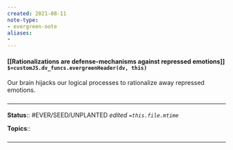 ```yaml
---
created: 2021-08-11
note-type: 
- evergreen-note
aliases:
- 
---
```


#### [[Rationalizations are defense-mechanisms against repressed emotions]] `$=customJS.dv_funcs.evergreenHeader(dv, this)`

Our brain hijacks our logical processes to rationalize away repressed emotions.

### <hr class="footnote"/>

**Status**:: #EVER/SEED/UNPLANTED 
*edited `=this.file.mtime`*

**Topics**:: 
	
	
### <hr class="references"/>
